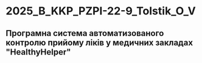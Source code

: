 # 2025_B_KKP_PZPI-22-9_Tolstik_O_V
Програмна система автоматизованого контролю прийому ліків у медичних закладах "HealthyHelper"
---

